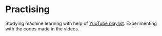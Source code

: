 ﻿# Practising

Studying machine learning with help of [YuoTube playlist](https://www.youtube.com/playlist?list=PLQVvvaa0QuDfKTOs3Keq_kaG2P55YRn5v). Experimenting with the codes made in the videos. 